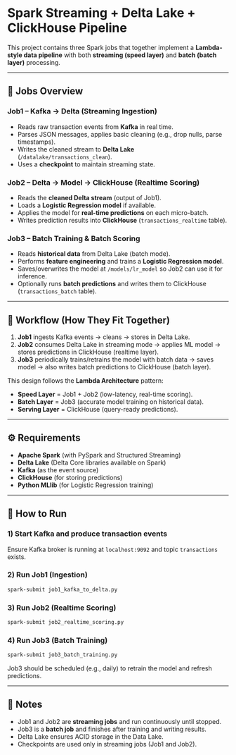 # Spark Streaming + Delta Lake + ClickHouse Pipeline

This project contains three Spark jobs that together implement a **Lambda-style data pipeline** with both **streaming (speed layer)** and **batch (batch layer)** processing.

---

## 📂 Jobs Overview

### **Job1 – Kafka → Delta (Streaming Ingestion)**
- Reads raw transaction events from **Kafka** in real time.
- Parses JSON messages, applies basic cleaning (e.g., drop nulls, parse timestamps).
- Writes the cleaned stream to **Delta Lake** (`/datalake/transactions_clean`).
- Uses a **checkpoint** to maintain streaming state.

### **Job2 – Delta → Model → ClickHouse (Realtime Scoring)**
- Reads the **cleaned Delta stream** (output of Job1).
- Loads a **Logistic Regression model** if available.
- Applies the model for **real-time predictions** on each micro-batch.
- Writes prediction results into **ClickHouse** (`transactions_realtime` table).

### **Job3 – Batch Training & Batch Scoring**
- Reads **historical data** from Delta Lake (batch mode).
- Performs **feature engineering** and trains a **Logistic Regression model**.
- Saves/overwrites the model at `/models/lr_model` so Job2 can use it for inference.
- Optionally runs **batch predictions** and writes them to ClickHouse (`transactions_batch` table).

---

## 🔄 Workflow (How They Fit Together)

1. **Job1** ingests Kafka events → cleans → stores in Delta Lake.  
2. **Job2** consumes Delta Lake in streaming mode → applies ML model → stores predictions in ClickHouse (realtime layer).  
3. **Job3** periodically trains/retrains the model with batch data → saves model → also writes batch predictions to ClickHouse (batch layer).  

This design follows the **Lambda Architecture** pattern:  
- **Speed Layer** = Job1 + Job2 (low-latency, real-time scoring).  
- **Batch Layer** = Job3 (accurate model training on historical data).  
- **Serving Layer** = ClickHouse (query-ready predictions).  

---

## ⚙️ Requirements

- **Apache Spark** (with PySpark and Structured Streaming)
- **Delta Lake** (Delta Core libraries available on Spark)
- **Kafka** (as the event source)
- **ClickHouse** (for storing predictions)
- **Python MLlib** (for Logistic Regression training)

---

## 🚀 How to Run

### 1) Start Kafka and produce transaction events
Ensure Kafka broker is running at `localhost:9092` and topic `transactions` exists.

### 2) Run Job1 (Ingestion)
```bash
spark-submit job1_kafka_to_delta.py
```

### 3) Run Job2 (Realtime Scoring)
```bash
spark-submit job2_realtime_scoring.py
```

### 4) Run Job3 (Batch Training)
```bash
spark-submit job3_batch_training.py
```

Job3 should be scheduled (e.g., daily) to retrain the model and refresh predictions.

---

## 📌 Notes
- Job1 and Job2 are **streaming jobs** and run continuously until stopped.  
- Job3 is a **batch job** and finishes after training and writing results.  
- Delta Lake ensures ACID storage in the Data Lake.  
- Checkpoints are used only in streaming jobs (Job1 and Job2).  
